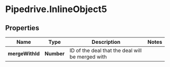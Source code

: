 # Pipedrive.InlineObject5

## Properties

Name | Type | Description | Notes
------------ | ------------- | ------------- | -------------
**mergeWithId** | **Number** | ID of the deal that the deal will be merged with | 


